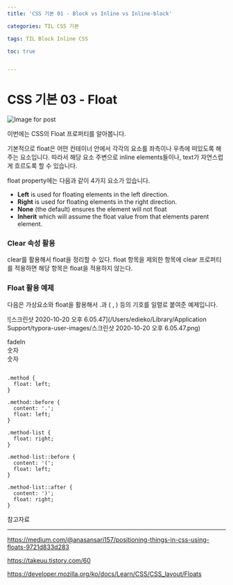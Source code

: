 ```yaml
---
title: 'CSS 기본 01 - Block vs Inline vs Inline-block'

categories: TIL CSS 기본

tags: TIL Block Inline CSS

toc: true


---
```



# CSS 기본 03 - Float

![Image for post](https://miro.medium.com/max/840/1*CFwJ6lMQMOi4Oy7L8Mn17g.png)



이번에는 CSS의 Float 프로퍼티를 알아봅니다.

기본적으로 float은 어떤 컨테이너 안에서 각각의 요소를 좌측이나 우측에 떠있도록 해주는 요소입니다. 따라서 해당 요소 주변으로 inline elements들이나, text가 자연스럽게 흐르도록 할 수 있습니다. 



float property에는 다음과 같이 4가지 요소가 있습니다.

- **Left** is used for floating elements in the left direction.
- **Right** is used for floating elements in the right direction.
- **None** (the default) ensures the element will not float
- **Inherit** which will assume the float value from that elements parent element.



### Clear 속성 활용

clear를 활용해서 float을 정리할 수 있다. float 항목을 제외한 항목에 clear 프로퍼티를 적용하면 해당 항목은 float을 적용하지 않는다.





### Float 활용 예제

다음은 가상요소와 float을 활용해서 .과 ( , ) 등의 기호를 일렬로 붙여준 예제입니다.

![스크린샷 2020-10-20 오후 6.05.47](/Users/edieko/Library/Application Support/typora-user-images/스크린샷 2020-10-20 오후 6.05.47.png)

 <div class="method">fadeIn
      <div class="method-list">
           <div class="type num">숫자</div>
           <div class="type num">숫자</div>
      </div>
 </div>

```

.method {
  float: left;
}

.method::before {
  content: '.';
  float: left;
}

.method-list {
  float: right;
}

.method-list::before {
  content: '(';
  float: left;
}

.method-list::after {
  content: ')';
  float: right;
}
```

참고자료

------

https://medium.com/@anasansari157/positioning-things-in-css-using-floats-9721d833d283

https://takeuu.tistory.com/60

https://developer.mozilla.org/ko/docs/Learn/CSS/CSS_layout/Floats
